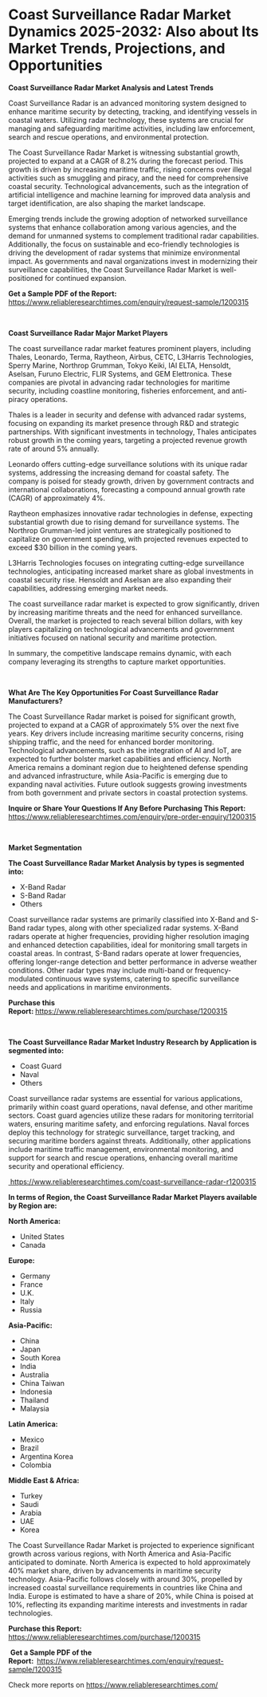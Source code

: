 <p><h1>Coast Surveillance Radar Market Dynamics 2025-2032: Also about Its Market Trends, Projections, and Opportunities</h1></p><p><strong>Coast Surveillance Radar Market Analysis and Latest Trends</strong></p>
<p><p>Coast Surveillance Radar is an advanced monitoring system designed to enhance maritime security by detecting, tracking, and identifying vessels in coastal waters. Utilizing radar technology, these systems are crucial for managing and safeguarding maritime activities, including law enforcement, search and rescue operations, and environmental protection.</p><p>The Coast Surveillance Radar Market is witnessing substantial growth, projected to expand at a CAGR of 8.2% during the forecast period. This growth is driven by increasing maritime traffic, rising concerns over illegal activities such as smuggling and piracy, and the need for comprehensive coastal security. Technological advancements, such as the integration of artificial intelligence and machine learning for improved data analysis and target identification, are also shaping the market landscape.</p><p>Emerging trends include the growing adoption of networked surveillance systems that enhance collaboration among various agencies, and the demand for unmanned systems to complement traditional radar capabilities. Additionally, the focus on sustainable and eco-friendly technologies is driving the development of radar systems that minimize environmental impact. As governments and naval organizations invest in modernizing their surveillance capabilities, the Coast Surveillance Radar Market is well-positioned for continued expansion.</p></p>
<p><strong>Get a Sample PDF of the Report:&nbsp;</strong> <a href="https://www.reliableresearchtimes.com/enquiry/request-sample/1200315?utm_campaign=3061&utm_medium=2&utm_source=Github&utm_content=ia&utm_term=08042025&utm_id=coast-surveillance-radar">https://www.reliableresearchtimes.com/enquiry/request-sample/1200315</a></p>
<p>&nbsp;</p>
<p><strong>Coast Surveillance Radar Major Market Players</strong></p>
<p><p>The coast surveillance radar market features prominent players, including Thales, Leonardo, Terma, Raytheon, Airbus, CETC, L3Harris Technologies, Sperry Marine, Northrop Grumman, Tokyo Keiki, IAI ELTA, Hensoldt, Aselsan, Furuno Electric, FLIR Systems, and GEM Elettronica. These companies are pivotal in advancing radar technologies for maritime security, including coastline monitoring, fisheries enforcement, and anti-piracy operations.</p><p>Thales is a leader in security and defense with advanced radar systems, focusing on expanding its market presence through R&D and strategic partnerships. With significant investments in technology, Thales anticipates robust growth in the coming years, targeting a projected revenue growth rate of around 5% annually.</p><p>Leonardo offers cutting-edge surveillance solutions with its unique radar systems, addressing the increasing demand for coastal safety. The company is poised for steady growth, driven by government contracts and international collaborations, forecasting a compound annual growth rate (CAGR) of approximately 4%.</p><p>Raytheon emphasizes innovative radar technologies in defense, expecting substantial growth due to rising demand for surveillance systems. The Northrop Grumman-led joint ventures are strategically positioned to capitalize on government spending, with projected revenues expected to exceed $30 billion in the coming years.</p><p>L3Harris Technologies focuses on integrating cutting-edge surveillance technologies, anticipating increased market share as global investments in coastal security rise. Hensoldt and Aselsan are also expanding their capabilities, addressing emerging market needs.</p><p>The coast surveillance radar market is expected to grow significantly, driven by increasing maritime threats and the need for enhanced surveillance. Overall, the market is projected to reach several billion dollars, with key players capitalizing on technological advancements and government initiatives focused on national security and maritime protection.</p><p>In summary, the competitive landscape remains dynamic, with each company leveraging its strengths to capture market opportunities.</p></p>
<p>&nbsp;</p>
<p><strong>What Are The Key Opportunities For Coast Surveillance Radar Manufacturers?</strong></p>
<p><p>The Coast Surveillance Radar market is poised for significant growth, projected to expand at a CAGR of approximately 5% over the next five years. Key drivers include increasing maritime security concerns, rising shipping traffic, and the need for enhanced border monitoring. Technological advancements, such as the integration of AI and IoT, are expected to further bolster market capabilities and efficiency. North America remains a dominant region due to heightened defense spending and advanced infrastructure, while Asia-Pacific is emerging due to expanding naval activities. Future outlook suggests growing investments from both government and private sectors in coastal protection systems.</p></p>
<p><strong>Inquire or Share Your Questions If Any Before Purchasing This Report:</strong> <a href="https://www.reliableresearchtimes.com/enquiry/pre-order-enquiry/1200315?utm_campaign=3061&utm_medium=2&utm_source=Github&utm_content=ia&utm_term=08042025&utm_id=coast-surveillance-radar">https://www.reliableresearchtimes.com/enquiry/pre-order-enquiry/1200315</a></p>
<p>&nbsp;</p>
<p><strong>Market Segmentation</strong></p>
<p><strong>The Coast Surveillance Radar Market Analysis by types is segmented into:</strong></p>
<p><ul><li>X-Band Radar</li><li>S-Band Radar</li><li>Others</li></ul></p>
<p><p>Coast surveillance radar systems are primarily classified into X-Band and S-Band radar types, along with other specialized radar systems. X-Band radars operate at higher frequencies, providing higher resolution imaging and enhanced detection capabilities, ideal for monitoring small targets in coastal areas. In contrast, S-Band radars operate at lower frequencies, offering longer-range detection and better performance in adverse weather conditions. Other radar types may include multi-band or frequency-modulated continuous wave systems, catering to specific surveillance needs and applications in maritime environments.</p></p>
<p><strong>Purchase this Report:&nbsp;</strong><a href="https://www.reliableresearchtimes.com/purchase/1200315?utm_campaign=3061&utm_medium=2&utm_source=Github&utm_content=ia&utm_term=08042025&utm_id=coast-surveillance-radar">https://www.reliableresearchtimes.com/purchase/1200315</a></p>
<p>&nbsp;</p>
<p><strong>The Coast Surveillance Radar Market Industry Research by Application is segmented into:</strong></p>
<p><ul><li>Coast Guard</li><li>Naval</li><li>Others</li></ul></p>
<p><p>Coast surveillance radar systems are essential for various applications, primarily within coast guard operations, naval defense, and other maritime sectors. Coast guard agencies utilize these radars for monitoring territorial waters, ensuring maritime safety, and enforcing regulations. Naval forces deploy this technology for strategic surveillance, target tracking, and securing maritime borders against threats. Additionally, other applications include maritime traffic management, environmental monitoring, and support for search and rescue operations, enhancing overall maritime security and operational efficiency.</p></p>
<p><a href="https://www.reliableresearchtimes.com/coast-surveillance-radar-r1200315?utm_campaign=3061&utm_medium=2&utm_source=Github&utm_content=ia&utm_term=08042025&utm_id=coast-surveillance-radar">&nbsp;https://www.reliableresearchtimes.com/coast-surveillance-radar-r1200315</a></p>
<p><strong>In terms of Region, the Coast Surveillance Radar Market Players available by Region are:</strong></p>
<p>
    <p> <strong> North America: </strong>
        <ul>
            <li>United States</li>
            <li>Canada</li>
        </ul>
        </p> 
    <p> <strong> Europe: </strong>
        <ul>
            <li>Germany</li>
            <li>France</li>
            <li>U.K.</li>
            <li>Italy</li>
            <li>Russia</li>
        </ul>
        </p> 
    <p> <strong> Asia-Pacific: </strong>
        <ul>
            <li>China</li>
            <li>Japan</li>
            <li>South Korea</li>
            <li>India</li>
            <li>Australia</li>
            <li>China Taiwan</li>
            <li>Indonesia</li>
            <li>Thailand</li>
            <li>Malaysia</li>
        </ul>
        </p> 
    <p> <strong> Latin America: </strong>
        <ul>
            <li>Mexico</li>
            <li>Brazil</li>
            <li>Argentina Korea</li>
            <li>Colombia</li>
        </ul>
        </p> 
    <p> <strong> Middle East & Africa: </strong>
        <ul>
            <li>Turkey</li>
            <li>Saudi</li>
            <li>Arabia</li>
            <li>UAE</li>
            <li>Korea</li>
        </ul>
    </p>
    </p>
<p><p>The Coast Surveillance Radar Market is projected to experience significant growth across various regions, with North America and Asia-Pacific anticipated to dominate. North America is expected to hold approximately 40% market share, driven by advancements in maritime security technology. Asia-Pacific follows closely with around 30%, propelled by increased coastal surveillance requirements in countries like China and India. Europe is estimated to have a share of 20%, while China is poised at 10%, reflecting its expanding maritime interests and investments in radar technologies.</p></p>
<p><strong>Purchase this Report: </strong><a href="https://www.reliableresearchtimes.com/purchase/1200315?utm_campaign=3061&utm_medium=2&utm_source=Github&utm_content=ia&utm_term=08042025&utm_id=coast-surveillance-radar">https://www.reliableresearchtimes.com/purchase/1200315</a></p>
<p>&nbsp;<strong>Get a Sample PDF of the Report:&nbsp;&nbsp;</strong><a href="https://www.reliableresearchtimes.com/enquiry/request-sample/1200315?utm_campaign=3061&utm_medium=2&utm_source=Github&utm_content=ia&utm_term=08042025&utm_id=coast-surveillance-radar">https://www.reliableresearchtimes.com/enquiry/request-sample/1200315</a></p>
<p><strong></strong></p>
<p>Check more reports on <a href="https://www.reliableresearchtimes.com/?utm_campaign=3061&utm_medium=2&utm_source=Github&utm_content=ia&utm_term=08042025&utm_id=coast-surveillance-radar">https://www.reliableresearchtimes.com/</a></p>